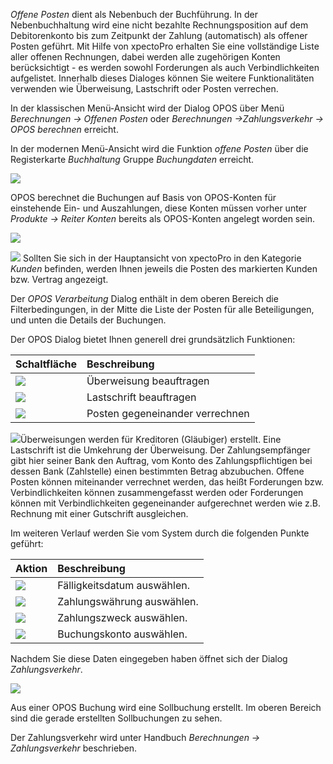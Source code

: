 *Offene Posten* dient als Nebenbuch der Buchführung. In der Nebenbuchhaltung wird eine nicht bezahlte Rechnungsposition auf dem Debitorenkonto bis zum Zeitpunkt der Zahlung (automatisch) als offener Posten geführt. 
Mit Hilfe von xpectoPro erhalten Sie eine vollständige Liste aller offenen Rechnungen, dabei werden alle zugehörigen Konten berücksichtigt  - es werden sowohl Forderungen als auch Verbindlichkeiten aufgelistet. Innerhalb dieses Dialoges können Sie weitere Funktionalitäten verwenden wie Überweisung, Lastschrift oder Posten verrechen.

In der klassischen Menü-Ansicht wird der Dialog OPOS über Menü *Berechnungen → Offenen Posten*  oder *Berechnungen →Zahlungsverkehr → OPOS berechnen* erreicht.

In der modernen Menü-Ansicht wird die Funktion *offene Posten* über die Registerkarte *Buchhaltung* Gruppe *Buchungdaten* erreicht.

![](http://xpecto.github.io/docs/xpecto/Berechnungen/offene_Posten/offene_Posten_Menue.png)

OPOS berechnet die Buchungen auf Basis von OPOS-Konten für einstehende Ein- und Auszahlungen, diese Konten müssen vorher unter *Produkte → Reiter Konten* bereits als OPOS-Konten angelegt worden sein. 

![](http://xpecto.github.io/docs/xpecto/Berechnungen/offene_Posten/offene_posten_Main.png)

![](http://xpecto.github.io/docs/xpecto/Grafiken/gr_gluehbirne.jpg) Sollten Sie sich in der Hauptansicht von xpectoPro in den Kategorie *Kunden* befinden, werden Ihnen jeweils die Posten des markierten Kunden bzw. Vertrag angezeigt. 

Der *OPOS Verarbeitung* Dialog enthält in dem oberen Bereich die Filterbedingungen, in der Mitte die Liste der Posten für alle Beteiligungen, und unten die Details der Buchungen.

Der OPOS Dialog bietet Ihnen generell drei grundsätzlich Funktionen:

|  Schaltfläche|Beschreibung    |
| --------------- |:---------------|
|![](http://xpecto.github.io/docs/xpecto/Berechnungen/offene_Posten/Ueberweisung_Button.png)| Überweisung beauftragen|
|![](http://xpecto.github.io/docs/xpecto/Berechnungen/offene_Posten/Lastschrift_Button.png)| Lastschrift beauftragen|
|![](http://xpecto.github.io/docs/xpecto/Berechnungen/offene_Posten/Posten_verrechnen_Button.png)|Posten gegeneinander verrechnen|

![](http://xpecto.github.io/docs/xpecto/Grafiken/gr_gluehbirne.jpg)Überweisungen werden für Kreditoren (Gläubiger) erstellt.
Eine Lastschrift ist die Umkehrung der Überweisung. Der Zahlungsempfänger gibt hier seiner Bank den Auftrag, vom Konto des Zahlungspflichtigen bei dessen Bank (Zahlstelle) einen bestimmten Betrag abzubuchen. 
Offene Posten können miteinander verrechnet werden, das heißt Forderungen bzw. Verbindlichkeiten können zusammengefasst werden oder Forderungen können mit Verbindlichkeiten gegeneinander aufgerechnet werden wie z.B. Rechnung mit einer Gutschrift ausgleichen.

Im weiteren Verlauf werden Sie vom System durch die folgenden Punkte geführt:

| Aktion           |    Beschreibung     |  
| ------------- |:-------------| 
|![](http://xpecto.github.io/docs/xpecto/Berechnungen/offene_Posten/Faelligkeitsdatum.png) |  Fälligkeitsdatum auswählen.| 
| ![](http://xpecto.github.io/docs/xpecto/Berechnungen/offene_Posten/Zahlungswaehrung.png) |  Zahlungswährung auswählen.| 
| ![](http://xpecto.github.io/docs/xpecto/Berechnungen/offene_Posten/Zahlungszweck.png)    | Zahlungszweck auswählen.|
| ![](http://xpecto.github.io/docs/xpecto/Berechnungen/offene_Posten/Bankkonto.png)    | Buchungskonto auswählen.|


Nachdem Sie diese Daten eingegeben haben öffnet sich der Dialog *Zahlungsverkehr*.

![](http://xpecto.github.io/docs/xpecto/Berechnungen/offene_Posten/Zahlungsverkehr.png)

Aus einer OPOS Buchung wird eine Sollbuchung erstellt.  Im oberen Bereich sind die gerade erstellten Sollbuchungen zu sehen. 

Der Zahlungsverkehr wird unter Handbuch *Berechnungen → Zahlungsverkehr* beschrieben.

